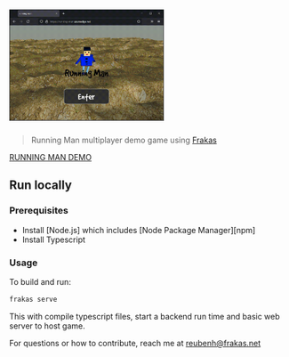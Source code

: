 # <img src="https://raw.githubusercontent.com/teamhitori/running-man/main/assets/running-man.gif" height="200">
 
> Running Man multiplayer demo game using [Frakas](https://github.com/teamhitori/frakas)

[RUNNING MAN DEMO](https://running-man.azureedge.net/)

## Run locally

### Prerequisites

- Install [Node.js] which includes [Node Package Manager][npm]
- Install Typescript

### Usage

To build and run:
```bash
frakas serve
```
This with compile typescript files, start a backend run time and basic web server to host game.
 

For questions or how to contribute, reach me at reubenh@frakas.net